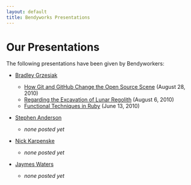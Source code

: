 ```yaml
---
layout: default
title: Bendyworks Presentations
---
```


Our Presentations
========================

The following presentations have been given by Bendyworkers:

* [Bradley Grzesiak][github_listrophy]

  * [How Git and GitHub Change the Open Source Scene][git_and_github] (August 28, 2010)
  * [Regarding the Excavation of Lunar Regolith][lunar_mining] (August 6, 2010)
  * [Functional Techniques in Ruby][functional_techniques_in_ruby] (June 13, 2010)

[git_and_github]: /presentations/2010-08-28-how-git-and-github-change-the-open-source-scene
[lunar_mining]: /presentations/2010-08-06-lunar-mining
[functional_techniques_in_ruby]: /presentations/2010-06-13-functional-techniques-in-ruby

* [Stephen Anderson][github_bendycode]

  * _none posted yet_

* [Nick Karpenske][github_randland]

  * _none posted yet_

* [Jaymes Waters][github_jaym3s]

  * _none posted yet_

[github_listrophy]: //github.com/listrophy
[github_bendycode]: //github.com/bendycode
[github_randland]: //github.com/randland
[github_jaym3s]: //github.com/jaym3s
